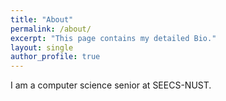 ```yaml
---
title: "About"
permalink: /about/
excerpt: "This page contains my detailed Bio."
layout: single
author_profile: true
---
```


I am a computer science senior at SEECS-NUST.